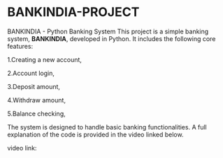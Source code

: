 # BANKINDIA-PROJECT
BANKINDIA - Python Banking System
This project is a simple banking system, **BANKINDIA**, developed in Python. It includes the following core features:

1.Creating a new account,

2.Account login,

3.Deposit amount,

4.Withdraw amount,

5.Balance checking,

The system is designed to handle basic banking functionalities. A full explanation of the code is provided in the video linked below.

video link:
